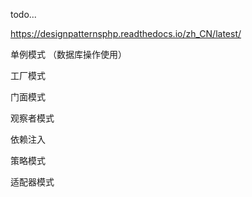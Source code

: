 todo...



https://designpatternsphp.readthedocs.io/zh_CN/latest/

单例模式 （数据库操作使用）

工厂模式

门面模式

观察者模式

依赖注入

策略模式

适配器模式

